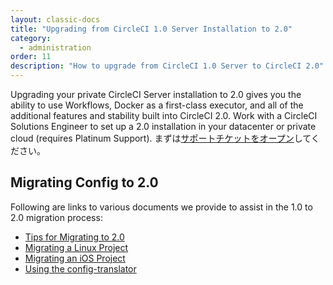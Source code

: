 ```yaml
---
layout: classic-docs
title: "Upgrading from CircleCI 1.0 Server Installation to 2.0"
category:
  - administration
order: 11
description: "How to upgrade from CircleCI 1.0 Server to CircleCI 2.0"
---
```


Upgrading your private CircleCI Server installation to 2.0 gives you the ability to use Workflows, Docker as a first-class executor, and all of the additional features and stability built into CircleCI 2.0. Work with a CircleCI Solutions Engineer to set up a 2.0 installation in your datacenter or private cloud (requires Platinum Support). まずは[サポートチケットをオープン](https://support.circleci.com/hc/ja/requests/new)してください。

## Migrating Config to 2.0

Following are links to various documents we provide to assist in the 1.0 to 2.0 migration process:

* [Tips for Migrating to 2.0](https://circleci.com/docs/2.0/migration/)
* [Migrating a Linux Project](https://circleci.com/docs/2.0/migrating-from-1-2/)
* [Migrating an iOS Project](https://circleci.com/docs/2.0/ios-migrating-from-1-2/)
* [Using the config-translator](https://circleci.com/docs/2.0/config-translation/)
